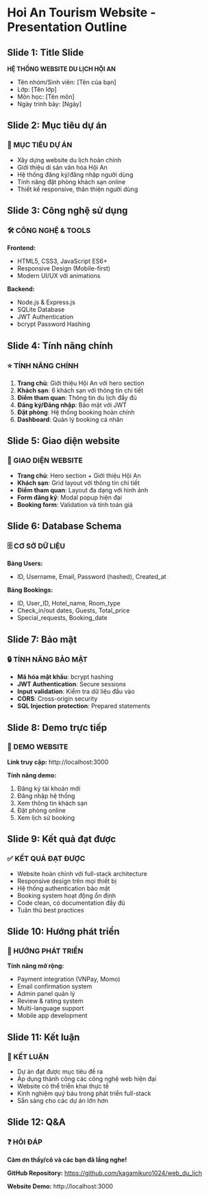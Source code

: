 # Hoi An Tourism Website - Presentation Outline

## Slide 1: Title Slide
**HỆ THỐNG WEBSITE DU LỊCH HỘI AN**
- Tên nhóm/Sinh viên: [Tên của bạn]
- Lớp: [Tên lớp]
- Môn học: [Tên môn]
- Ngày trình bày: [Ngày]

## Slide 2: Mục tiêu dự án
### 🎯 MỤC TIÊU DỰ ÁN
- Xây dựng website du lịch hoàn chỉnh
- Giới thiệu di sản văn hóa Hội An
- Hệ thống đăng ký/đăng nhập người dùng
- Tính năng đặt phòng khách sạn online
- Thiết kế responsive, thân thiện người dùng

## Slide 3: Công nghệ sử dụng
### 🛠️ CÔNG NGHỆ & TOOLS
**Frontend:**
- HTML5, CSS3, JavaScript ES6+
- Responsive Design (Mobile-first)
- Modern UI/UX với animations

**Backend:**
- Node.js & Express.js
- SQLite Database
- JWT Authentication
- bcrypt Password Hashing

## Slide 4: Tính năng chính
### ⭐ TÍNH NĂNG CHÍNH
1. **Trang chủ**: Giới thiệu Hội An với hero section
2. **Khách sạn**: 6 khách sạn với thông tin chi tiết
3. **Điểm tham quan**: Thông tin du lịch đầy đủ
4. **Đăng ký/Đăng nhập**: Bảo mật với JWT
5. **Đặt phòng**: Hệ thống booking hoàn chỉnh
6. **Dashboard**: Quản lý booking cá nhân

## Slide 5: Giao diện website
### 🎨 GIAO DIỆN WEBSITE
- **Trang chủ**: Hero section + Giới thiệu Hội An
- **Khách sạn**: Grid layout với thông tin chi tiết
- **Điểm tham quan**: Layout đa dạng với hình ảnh
- **Form đăng ký**: Modal popup hiện đại
- **Booking form**: Validation và tính toán giá

## Slide 6: Database Schema
### 🗄️ CƠ SỞ DỮ LIỆU
**Bảng Users:**
- ID, Username, Email, Password (hashed), Created_at

**Bảng Bookings:**
- ID, User_ID, Hotel_name, Room_type
- Check_in/out dates, Guests, Total_price
- Special_requests, Booking_date

## Slide 7: Bảo mật
### 🔒 TÍNH NĂNG BẢO MẬT
- **Mã hóa mật khẩu**: bcrypt hashing
- **JWT Authentication**: Secure sessions
- **Input validation**: Kiểm tra dữ liệu đầu vào
- **CORS**: Cross-origin security
- **SQL Injection protection**: Prepared statements

## Slide 8: Demo trực tiếp
### 🚀 DEMO WEBSITE
**Link truy cập:** http://localhost:3000

**Tính năng demo:**
1. Đăng ký tài khoản mới
2. Đăng nhập hệ thống
3. Xem thông tin khách sạn
4. Đặt phòng online
5. Xem lịch sử booking

## Slide 9: Kết quả đạt được
### ✅ KẾT QUẢ ĐẠT ĐƯỢC
- Website hoàn chỉnh với full-stack architecture
- Responsive design trên mọi thiết bị
- Hệ thống authentication bảo mật
- Booking system hoạt động ổn định
- Code clean, có documentation đầy đủ
- Tuân thủ best practices

## Slide 10: Hướng phát triển
### 🔮 HƯỚNG PHÁT TRIỂN
**Tính năng mở rộng:**
- Payment integration (VNPay, Momo)
- Email confirmation system
- Admin panel quản lý
- Review & rating system
- Multi-language support
- Mobile app development

## Slide 11: Kết luận
### 🎉 KẾT LUẬN
- Dự án đạt được mục tiêu đề ra
- Áp dụng thành công các công nghệ web hiện đại
- Website có thể triển khai thực tế
- Kinh nghiệm quý báu trong phát triển full-stack
- Sẵn sàng cho các dự án lớn hơn

## Slide 12: Q&A
### ❓ HỎI ĐÁP
**Cảm ơn thầy/cô và các bạn đã lắng nghe!**

**GitHub Repository:** 
https://github.com/kagamikuro1024/web_du_lich

**Website Demo:**
http://localhost:3000